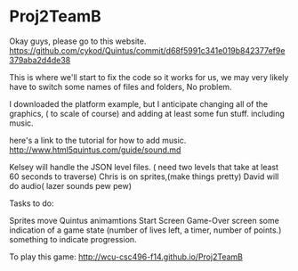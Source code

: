 Proj2TeamB
==========
Okay guys, please go to this website. https://github.com/cykod/Quintus/commit/d68f5991c341e019b842377ef9e379aba2d4de38

This is where we'll start to fix the code so it works for us, we may very likely have to switch some names of files and folders, No problem.

I downloaded the platform example, but I anticipate changing all of the graphics, ( to scale of course) and adding at least some fun stuff. including music.

here's a link to the tutorial for how to add music.
http://www.html5quintus.com/guide/sound.md

Kelsey will handle the JSON level files. ( need two levels that take at least 60 seconds to traverse)
Chris is on sprites,(make things pretty)
David will do audio( lazer sounds pew pew)



Tasks to do:

Sprites move Quintus animamtions
Start Screen
Game-Over screen
some indication of a game state (number of lives left, a timer, number of points.) something to indicate progression.

To play this game: http://wcu-csc496-f14.github.io/Proj2TeamB
